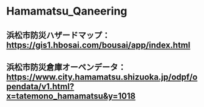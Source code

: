 # Hamamatsu_Qaneering

## 浜松市防災ハザードマップ：https://gis1.hbosai.com/bousai/app/index.html
## 浜松市防災倉庫オーペンデータ：https://www.city.hamamatsu.shizuoka.jp/odpf/opendata/v1.html?x=tatemono_hamamatsu&y=1018
